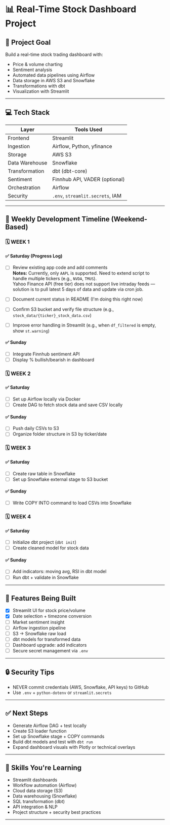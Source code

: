 # 📊 Real-Time Stock Dashboard Project

## 🧭 Project Goal

Build a real-time stock trading dashboard with:

* Price & volume charting
* Sentiment analysis
* Automated data pipelines using Airflow
* Data storage in AWS S3 and Snowflake
* Transformations with dbt
* Visualization with Streamlit

---

## 💻 Tech Stack

| Layer          | Tools Used                       |
| -------------- | -------------------------------- |
| Frontend       | Streamlit                        |
| Ingestion      | Airflow, Python, yfinance        |
| Storage        | AWS S3                           |
| Data Warehouse | Snowflake                        |
| Transformation | dbt (dbt-core)                   |
| Sentiment      | Finnhub API, VADER (optional)    |
| Orchestration  | Airflow                          |
| Security       | `.env`, `streamlit.secrets`, IAM |

---

## 📅 Weekly Development Timeline (Weekend-Based)

### 🗓️ WEEK 1
#### ✅ Saturday (Progress Log)

- [ ] Review existing app code and add comments  
  **Notes:** Currently, only `AAPL` is supported. Need to extend script to handle multiple tickers (e.g., `NVDA`, `TMUS`).  
  Yahoo Finance API (free tier) does not support live intraday feeds — solution is to pull latest 5 days of data and update via cron job.

- [ ] Document current status in README (I'm doing this right now)

- [ ] Confirm S3 bucket and verify file structure (e.g., `stock_data/{ticker}_stock_data.csv`)

- [ ] Improve error handling in Streamlit (e.g., when `df_filtered` is empty, show `st.warning`)

#### ✅ Sunday

* [ ] Integrate Finnhub sentiment API
* [ ] Display % bullish/bearish in dashboard

### 🗓️ WEEK 2

#### ✅ Saturday

* [ ] Set up Airflow locally via Docker
* [ ] Create DAG to fetch stock data and save CSV locally

#### ✅ Sunday

* [ ] Push daily CSVs to S3
* [ ] Organize folder structure in S3 by ticker/date

### 🗓️ WEEK 3

#### ✅ Saturday

* [ ] Create raw table in Snowflake
* [ ] Set up Snowflake external stage to S3 bucket

#### ✅ Sunday

* [ ] Write COPY INTO command to load CSVs into Snowflake

### 🗓️ WEEK 4

#### ✅ Saturday

* [ ] Initialize dbt project (`dbt init`)
* [ ] Create cleaned model for stock data

#### ✅ Sunday

* [ ] Add indicators: moving avg, RSI in dbt model
* [ ] Run dbt + validate in Snowflake

---

## 🧱 Features Being Built

* [x] Streamlit UI for stock price/volume
* [x] Date selection + timezone conversion
* [ ] Market sentiment insight
* [ ] Airflow ingestion pipeline
* [ ] S3 → Snowflake raw load
* [ ] dbt models for transformed data
* [ ] Dashboard upgrade: add indicators
* [ ] Secure secret management via `.env`

---

## 🔒 Security Tips

* NEVER commit credentials (AWS, Snowflake, API keys) to GitHub
* Use `.env` + `python-dotenv` or `streamlit.secrets`

---

## ✅ Next Steps

* Generate Airflow DAG + test locally
* Create S3 loader function
* Set up Snowflake stage + COPY commands
* Build dbt models and test with `dbt run`
* Expand dashboard visuals with Plotly or technical overlays

---

## 📘 Skills You're Learning

* Streamlit dashboards
* Workflow automation (Airflow)
* Cloud data storage (S3)
* Data warehousing (Snowflake)
* SQL transformation (dbt)
* API integration & NLP
* Project structure + security best practices

---
